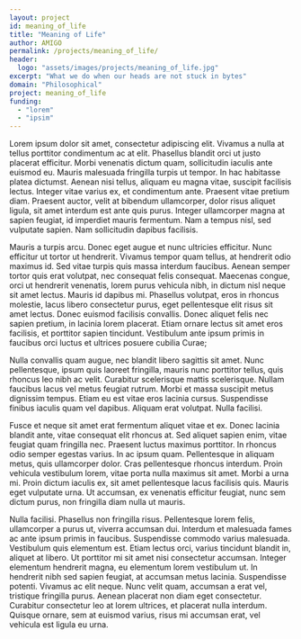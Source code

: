 ```yaml
---
layout: project
id: meaning_of_life
title: "Meaning of Life"
author: AMIGO
permalink: /projects/meaning_of_life/
header:
  logo: "assets/images/projects/meaning_of_life.jpg"
excerpt: "What we do when our heads are not stuck in bytes"
domain: "Philosophical"
project: meaning_of_life
funding:
  - "lorem"
  - "ipsim"
---
```


Lorem ipsum dolor sit amet, consectetur adipiscing elit. Vivamus a nulla at tellus porttitor condimentum ac at elit. Phasellus blandit orci ut justo placerat efficitur. Morbi venenatis dictum quam, sollicitudin iaculis ante euismod eu. Mauris malesuada fringilla turpis ut tempor. In hac habitasse platea dictumst. Aenean nisi tellus, aliquam eu magna vitae, suscipit facilisis lectus. Integer vitae varius ex, et condimentum ante. Praesent vitae pretium diam. Praesent auctor, velit at bibendum ullamcorper, dolor risus aliquet ligula, sit amet interdum est ante quis purus. Integer ullamcorper magna at sapien feugiat, id imperdiet mauris fermentum. Nam a tempus nisl, sed vulputate sapien. Nam sollicitudin dapibus facilisis.

Mauris a turpis arcu. Donec eget augue et nunc ultricies efficitur. Nunc efficitur ut tortor ut hendrerit. Vivamus tempor quam tellus, at hendrerit odio maximus id. Sed vitae turpis quis massa interdum faucibus. Aenean semper tortor quis erat volutpat, nec consequat felis consequat. Maecenas congue, orci ut hendrerit venenatis, lorem purus vehicula nibh, in dictum nisl neque sit amet lectus. Mauris id dapibus mi. Phasellus volutpat, eros in rhoncus molestie, lacus libero consectetur purus, eget pellentesque elit risus sit amet lectus. Donec euismod facilisis convallis. Donec aliquet felis nec sapien pretium, in lacinia lorem placerat. Etiam ornare lectus sit amet eros facilisis, et porttitor sapien tincidunt. Vestibulum ante ipsum primis in faucibus orci luctus et ultrices posuere cubilia Curae;

Nulla convallis quam augue, nec blandit libero sagittis sit amet. Nunc pellentesque, ipsum quis laoreet fringilla, mauris nunc porttitor tellus, quis rhoncus leo nibh ac velit. Curabitur scelerisque mattis scelerisque. Nullam faucibus lacus vel metus feugiat rutrum. Morbi et massa suscipit metus dignissim tempus. Etiam eu est vitae eros lacinia cursus. Suspendisse finibus iaculis quam vel dapibus. Aliquam erat volutpat. Nulla facilisi.

Fusce et neque sit amet erat fermentum aliquet vitae et ex. Donec lacinia blandit ante, vitae consequat elit rhoncus at. Sed aliquet sapien enim, vitae feugiat quam fringilla nec. Praesent luctus maximus porttitor. In rhoncus odio semper egestas varius. In ac ipsum quam. Pellentesque in aliquam metus, quis ullamcorper dolor. Cras pellentesque rhoncus interdum. Proin vehicula vestibulum lorem, vitae porta nulla maximus sit amet. Morbi a urna mi. Proin dictum iaculis ex, sit amet pellentesque lacus facilisis quis. Mauris eget vulputate urna. Ut accumsan, ex venenatis efficitur feugiat, nunc sem dictum purus, non fringilla diam nulla ut mauris.

Nulla facilisi. Phasellus non fringilla risus. Pellentesque lorem felis, ullamcorper a purus ut, viverra accumsan dui. Interdum et malesuada fames ac ante ipsum primis in faucibus. Suspendisse commodo varius malesuada. Vestibulum quis elementum est. Etiam lectus orci, varius tincidunt blandit in, aliquet at libero. Ut porttitor mi sit amet nisi consectetur accumsan. Integer elementum hendrerit magna, eu elementum lorem vestibulum ut. In hendrerit nibh sed sapien feugiat, at accumsan metus lacinia. Suspendisse potenti. Vivamus ac elit neque. Nunc velit quam, accumsan a erat vel, tristique fringilla purus. Aenean placerat non diam eget consectetur. Curabitur consectetur leo at lorem ultrices, et placerat nulla interdum. Quisque ornare, sem at euismod varius, risus mi accumsan erat, vel vehicula est ligula eu urna.